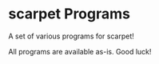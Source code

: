 # scarpet Programs

A set of various programs for scarpet!

All programs are available as-is. Good luck!

